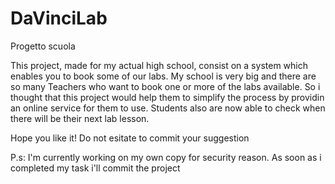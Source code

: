 # DaVinciLab
Progetto scuola

This project, made for my actual high school, consist on a system which enables you to 
book some of our labs.
My school is very big and there are so many Teachers who want to book one or more of the labs available.
So i thought that this project would help them to simplify the process by providin an online service for them to use.
Students also are now able to check when there will be their next lab lesson.

Hope you like it!
Do not esitate to commit your suggestion

P.s: I'm currently working on my own copy for security reason. As soon as i completed 
my task i'll commit the project
